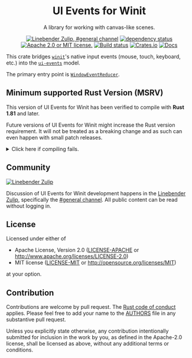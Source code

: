 <div align="center">

# UI Events for Winit

A library for working with canvas-like scenes.

[![Linebender Zulip, #general channel](https://img.shields.io/badge/Linebender-%23general-blue?logo=Zulip)](https://xi.zulipchat.com/#narrow/channel/147921-general)
[![dependency status](https://deps.rs/repo/github/endoli/ui-events/status.svg)](https://deps.rs/repo/github/endoli/ui-events)
[![Apache 2.0 or MIT license.](https://img.shields.io/badge/license-Apache--2.0_OR_MIT-blue.svg)](#license)
[![Build status](https://github.com/endoli/ui-events/workflows/CI/badge.svg)](https://github.com/endoli/ui-events/actions)
[![Crates.io](https://img.shields.io/crates/v/ui-events-winit.svg)](https://crates.io/crates/ui-events-winit)
[![Docs](https://docs.rs/ui-events-winit/badge.svg)](https://docs.rs/ui-events-winit)

</div>

<!-- We use cargo-rdme to update the README with the contents of lib.rs.
To edit the following section, update it in lib.rs, then run:
cargo rdme --workspace-project=ui-events --heading-base-level=0
Full documentation at https://github.com/orium/cargo-rdme -->

<!-- Intra-doc links used in lib.rs should be evaluated here.
See https://linebender.org/blog/doc-include/ for related discussion. -->
[`ui-events`]: https://docs.rs/ui-events/
[`winit`]: https://docs.rs/winit/
[`WindowEventReducer`]: https://docs.rs/ui-events-winit/latest/ui_events_winit/struct.WindowEventReducer.html
<!-- cargo-rdme start -->

This crate bridges [`winit`]'s native input events (mouse, touch, keyboard, etc.)
into the [`ui-events`] model.

The primary entry point is [`WindowEventReducer`].

[`ui-events`]: https://docs.rs/ui-events/

<!-- cargo-rdme end -->

## Minimum supported Rust Version (MSRV)

This version of UI Events for Winit has been verified to compile with **Rust 1.81** and later.

Future versions of UI Events for Winit might increase the Rust version requirement.
It will not be treated as a breaking change and as such can even happen with small patch releases.

<details>
<summary>Click here if compiling fails.</summary>

As time has passed, some of UI Events for Winit's dependencies could have released versions with a higher Rust requirement.
If you encounter a compilation issue due to a dependency and don't want to upgrade your Rust toolchain, then you could downgrade the dependency.

```sh
# Use the problematic dependency's name and version
cargo update -p package_name --precise 0.1.1
```

</details>

## Community

[![Linebender Zulip](https://img.shields.io/badge/Xi%20Zulip-%23general-blue?logo=Zulip)](https://xi.zulipchat.com/#narrow/channel/147921-general)

Discussion of UI Events for Winit development happens in the [Linebender Zulip](https://xi.zulipchat.com/), specifically the [#general channel](https://xi.zulipchat.com/#narrow/channel/147921-general).
All public content can be read without logging in.

## License

Licensed under either of

- Apache License, Version 2.0 ([LICENSE-APACHE](LICENSE-APACHE) or <http://www.apache.org/licenses/LICENSE-2.0>)
- MIT license ([LICENSE-MIT](LICENSE-MIT) or <http://opensource.org/licenses/MIT>)

at your option.

## Contribution

Contributions are welcome by pull request. The [Rust code of conduct] applies.
Please feel free to add your name to the [AUTHORS] file in any substantive pull request.

Unless you explicitly state otherwise, any contribution intentionally submitted for inclusion in the work by you, as defined in the Apache-2.0 license, shall be licensed as above, without any additional terms or conditions.

[Rust Code of Conduct]: https://www.rust-lang.org/policies/code-of-conduct
[AUTHORS]: ./AUTHORS
